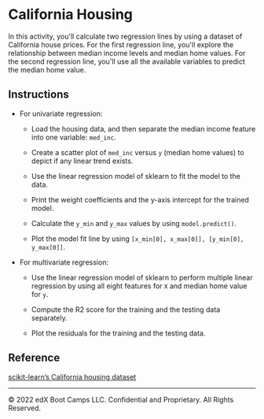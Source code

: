 # California Housing

In this activity, you'll calculate two regression lines by using a dataset of California house prices. For the first regression line, you'll explore the relationship between median income levels and median home values. For the second regression line, you'll use all the available variables to predict the median home value.

## Instructions

* For univariate regression:

    * Load the housing data, and then separate the median income feature into one variable: `med_inc`.

    * Create a scatter plot of `med_inc` versus `y` (median home values) to depict if any linear trend exists.

    * Use the linear regression model of sklearn to fit the model to the data.

    * Print the weight coefficients and the y-axis intercept for the trained model.

    * Calculate the `y_min` and `y_max` values by using `model.predict()`.

    * Plot the model fit line by using `[x_min[0], x_max[0]], [y_min[0], y_max[0]]`.

* For multivariate regression:

    * Use the linear regression model of sklearn to perform multiple linear regression by using all eight features for `X` and median home value for `y`.

    * Compute the R2 score for the training and the testing data separately.

    * Plot the residuals for the training and the testing data.

## Reference

[scikit-learn’s California housing dataset](https://scikit-learn.org/stable/modules/generated/sklearn.datasets.fetch_california_housing.html)

---

© 2022 edX Boot Camps LLC. Confidential and Proprietary. All Rights Reserved.
